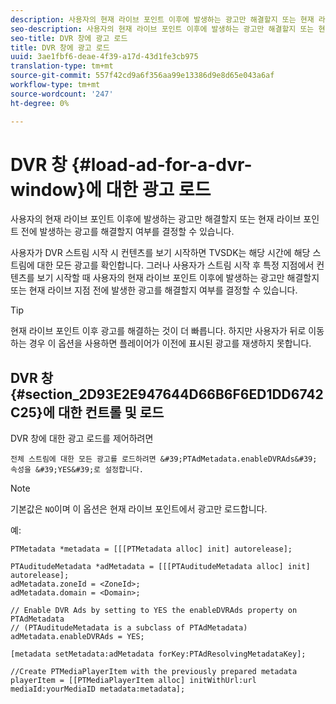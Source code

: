 ```yaml
---
description: 사용자의 현재 라이브 포인트 이후에 발생하는 광고만 해결할지 또는 현재 라이브 포인트 전에 발생하는 광고를 해결할지 여부를 결정할 수 있습니다.
seo-description: 사용자의 현재 라이브 포인트 이후에 발생하는 광고만 해결할지 또는 현재 라이브 포인트 전에 발생하는 광고를 해결할지 여부를 결정할 수 있습니다.
seo-title: DVR 창에 광고 로드
title: DVR 창에 광고 로드
uuid: 3ae1fbf6-deae-4f39-a17d-43d1fe3cb975
translation-type: tm+mt
source-git-commit: 557f42cd9a6f356aa99e13386d9e8d65e043a6af
workflow-type: tm+mt
source-wordcount: '247'
ht-degree: 0%

---
```



# DVR 창 {#load-ad-for-a-dvr-window}에 대한 광고 로드

사용자의 현재 라이브 포인트 이후에 발생하는 광고만 해결할지 또는 현재 라이브 포인트 전에 발생하는 광고를 해결할지 여부를 결정할 수 있습니다.

사용자가 DVR 스트림 시작 시 컨텐츠를 보기 시작하면 TVSDK는 해당 시간에 해당 스트림에 대한 모든 광고를 확인합니다. 그러나 사용자가 스트림 시작 후 특정 지점에서 컨텐츠를 보기 시작할 때 사용자의 현재 라이브 포인트 이후에 발생하는 광고만 해결할지 또는 현재 라이브 지점 전에 발생한 광고를 해결할지 여부를 결정할 수 있습니다.

>[!TIP]
>
>현재 라이브 포인트 이후 광고를 해결하는 것이 더 빠릅니다. 하지만 사용자가 뒤로 이동하는 경우 이 옵션을 사용하면 플레이어가 이전에 표시된 광고를 재생하지 못합니다.

## DVR 창 {#section_2D93E2E947644D66B6F6ED1DD6742C25}에 대한 컨트롤 및 로드

DVR 창에 대한 광고 로드를 제어하려면

    전체 스트림에 대한 모든 광고를 로드하려면 &#39;PTAdMetadata.enableDVRAds&#39; 속성을 &#39;YES&#39;로 설정합니다.

>[!NOTE]
>
>기본값은 `NO`이며 이 옵션은 현재 라이브 포인트에서 광고만 로드합니다.

예:

```
PTMetadata *metadata = [[[PTMetadata alloc] init] autorelease]; 
 
PTAuditudeMetadata *adMetadata = [[[PTAuditudeMetadata alloc] init] autorelease];  
adMetadata.zoneId = <ZoneId>; 
adMetadata.domain = <Domain>; 
 
// Enable DVR Ads by setting to YES the enableDVRAds property on PTAdMetadata  
// (PTAuditudeMetadata is a subclass of PTAdMetadata)  
adMetadata.enableDVRAds = YES; 
 
[metadata setMetadata:adMetadata forKey:PTAdResolvingMetadataKey]; 
 
//Create PTMediaPlayerItem with the previously prepared metadata    
playerItem = [[PTMediaPlayerItem alloc] initWithUrl:url mediaId:yourMediaID metadata:metadata]; 
```
